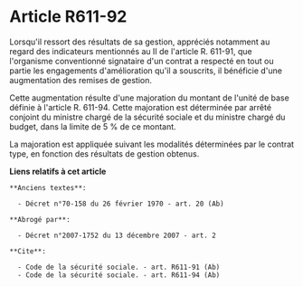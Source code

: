 # Article R611-92

Lorsqu'il ressort des résultats de sa gestion, appréciés notamment au regard des indicateurs mentionnés au II de l'article R.
611-91, que l'organisme conventionné signataire d'un contrat a respecté en tout ou partie les engagements d'amélioration
qu'il a souscrits, il bénéficie d'une augmentation des remises de gestion. 

Cette augmentation résulte d'une majoration du montant de l'unité de base définie à l'article R. 611-94. Cette majoration est
déterminée par arrêté conjoint du ministre chargé de la sécurité sociale et du ministre chargé du budget, dans la limite de 5
% de ce montant. 

La majoration est appliquée suivant les modalités déterminées par le contrat type, en fonction des résultats de gestion
obtenus.

**Liens relatifs à cet article**

	**Anciens textes**:

	  - Décret n°70-158 du 26 février 1970 - art. 20 (Ab)

	**Abrogé par**:

	  - Décret n°2007-1752 du 13 décembre 2007 - art. 2

	**Cite**:

	  - Code de la sécurité sociale. - art. R611-91 (Ab)
	  - Code de la sécurité sociale. - art. R611-94 (Ab)
